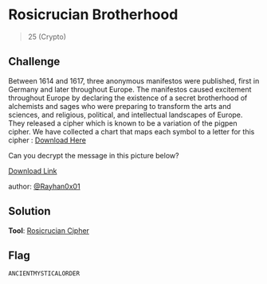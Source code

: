 # Rosicrucian Brotherhood
> 25 (Crypto)

## Challenge

Between 1614 and 1617, three anonymous manifestos were published, first in Germany and later throughout Europe. The manifestos caused excitement throughout Europe by declaring the existence of a secret brotherhood of alchemists and sages who were preparing to transform the arts and sciences, and religious, political, and intellectual landscapes of Europe. They released a cipher which is known to be a variation of the pigpen cipher. We have collected a chart that maps each symbol to a letter for this cipher : [Download Here](https://github.com/logicoverflow/sans-new2cyber-ctf/blob/main/ancient-crypto-corner/rosicrucian/rosicrucian_table.png)

Can you decrypt the message in this picture below?

[Download Link](https://github.com/logicoverflow/sans-new2cyber-ctf/blob/main/ancient-crypto-corner/rosicrucian/rosicrucian_enc.png)

author: [@Rayhan0x01](https://twitter.com/Rayhan0x01)

## Solution

**Tool**: [Rosicrucian Cipher](https://www.dcode.fr/rosicrucian-cipher)

## Flag

```ANCIENTMYSTICALORDER```
